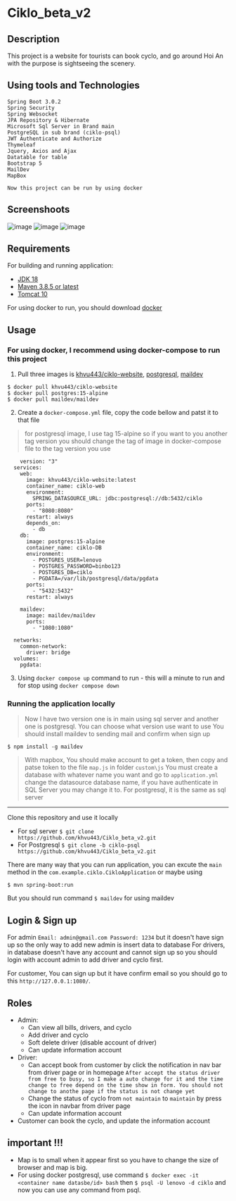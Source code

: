 # Ciklo_beta_v2

## Description
This project is a website for tourists can book cyclo, and go around Hoi An with the purpose is sightseeing the scenery.

## Using tools and Technologies
```
Spring Boot 3.0.2
Spring Security
Spring Websocket
JPA Repository & Hibernate
Microsoft Sql Server in Brand main
PostgreSQL in sub brand (ciklo-psql)
JWT Authenticate and Authorize
Thymeleaf
Jquery, Axios and Ajax
Datatable for table
Bootstrap 5
MailDev
MapBox
```
 ```Now this project can be run by using docker ```

## Screenshoots
![image](https://user-images.githubusercontent.com/83583888/225262037-7f5838b4-0b73-4f57-abfe-53ead584474e.png)
![image](https://user-images.githubusercontent.com/83583888/225262173-114b117e-83a5-4881-a73f-c8741a20e358.png)
![image](https://user-images.githubusercontent.com/83583888/225261704-349ab443-5620-4904-9aed-7d6e9a7a4619.png)

## Requirements
For building and running application:
- [JDK 18](https://www.oracle.com/java/technologies/javase/jdk18-archive-downloads.html)
- [Maven 3.8.5 or latest](https://maven.apache.org/install.html)
- [Tomcat 10](https://tomcat.apache.org/download-10.cgi) 

For using docker to run, you should download [docker](https://www.docker.com/)

## Usage
### For using docker, I recommend using docker-compose to run this project
  1. Pull three images is [khvu443/ciklo-website](https://hub.docker.com/r/khvu443/ciklo-website), [postgresql](https://hub.docker.com/_/postgres), [maildev](https://hub.docker.com/r/maildev/maildev)
  ```
  $ docker pull khvu443/ciklo-website
  $ docker pull postgres:15-alpine
  $ docker pull maildev/maildev
  ```
  2. Create a `docker-compose.yml` file, copy the code bellow and patst it to that file
  > for postgresql image, I use tag 15-alpine so if you want to you another tag version you should change the tag of image in docker-compose file to the tag version you use
  ```
      version: "3"
    services:
      web:
        image: khvu443/ciklo-website:latest
        container_name: ciklo-web
        environment:
          SPRING_DATASOURCE_URL: jdbc:postgresql://db:5432/ciklo
        ports:
          - "8080:8080"
        restart: always
        depends_on:
          - db
      db:
        image: postgres:15-alpine
        container_name: ciklo-DB
        environment:
          - POSTGRES_USER=lenovo
          - POSTGRES_PASSWORD=binbo123
          - POSTGRES_DB=ciklo
          - PGDATA=/var/lib/postgresql/data/pgdata
        ports:
          - "5432:5432"
        restart: always

      maildev:
        image: maildev/maildev
        ports:
          - "1080:1080"

    networks:
      common-network:
        driver: bridge
    volumes:
      pgdata:
  ```
  3. Using `docker compose up` command to run - this will a minute to run and for stop using `docker compose down`
  
  
  
### Running the application locally
> Now I have two version one is in main using sql server and another one is postgresql. You can choose what version use want to use
> You should install maildev to sending mail and confirm when sign up
  ```
  $ npm install -g maildev
  ```
> With mapbox, You should make account to get a token, then copy and patse token to the file `map.js` in folder `custom\js`
> You must create a database with whatever name you want and go to `application.yml` change the datasource database name, if you have authenticate in SQL Server you may change it to. For postgresql, it is the same as sql server
-----
  Clone this repository and use it locally
   - For sql server   `$ git clone https://github.com/khvu443/Ciklo_beta_v2.git`
   - For Postgresql `$ git clone -b ciklo-psql https://github.com/khvu443/Ciklo_beta_v2.git`
  
  There are many way that you can run application, you can excute the `main` method in the `com.example.ciklo.CikloApplication` or maybe using
  ```
  $ mvn spring-boot:run
  ```
  But you should run command `$ maildev` for using maildev
 
## Login & Sign up
For admin `Email: admin@gmail.com Password: 1234` but it doesn't have sign up so the only way to add new admin is insert data to database
For drivers, in database doesn't have any account and cannot sign up so you should login with account admin to add driver and cyclo first.

For customer, You can sign up but it have confirm email so you should go to this `http://127.0.0.1:1080/`. 

## Roles
- Admin:
  - Can view all bills, drivers, and cyclo
  - Add driver and cyclo
  - Soft delete driver (disable account of driver)
  - Can update information account
- Driver: 
  - Can accept book from customer by click the notification in nav bar from driver page or in homepage 
  `After accept the status driver from free to busy, so I make a auto change for it and the time change to free depend on the time show in form. You should not change to anothe page if the status is not change yet`
  - Change the status of cyclo from `not maintain` to `maintain` by press the icon in navbar from driver page
  - Can update information account
- Customer can book the cyclo, and update the information account

## important !!!
- Map is to small when it appear first so you have to change the size of browser and map is big.
- For using docker postgresql, use command `$ docker exec -it <container name datasbe/id> bash` then `$ psql -U lenovo -d ciklo` and now you can use any command from psql.
